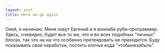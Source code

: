 ```yaml
---
layout: post
title: Here we go again
---
```



Окей, я начинаю. Меня зовут Евгений и я воннаби руби-программер. Здесь, очевидно, будет все то же, что и во всех подобных "личных" блогах, так что ни на что особенно претендовать не приходится. Буду показывать свои наработки, постить клочья кода "чтобынезабыть". 